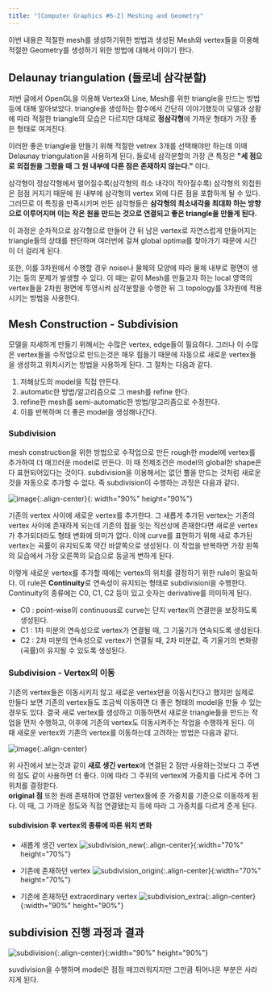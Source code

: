 ```yaml
---
title: "[Computer Graphics #6-2] Meshing and Geometry"
---
```


이번 내용은 적절한 mesh를 생성하기위한 방법과 생성된 Mesh와 vertex들을 이용해 적절한 Geometry를 생성하기 위한 방법에 대해서 이야기 한다.


## Delaunay triangulation (들로네 삼각분할)
저번 글에서 OpenGL을 이용해 Vertex와  Line, Mesh를 위한 triangle을 만드는 방법 등에 대해 알아보았다. triangle을 생성하는 함수에서 간단히 이야기했듯이 모델과 상황에 따라 적절한 triangle의 모습은 다르지만 대체로 **정삼각형**에 가까운 형태가 가장 좋은 형태로 여겨진다.

이러한 좋은 triangle을 만들기 위해 적절한 vetrex 3개를 선택해야만 하는데 이때 Delaunay triangulation을 사용하게 된다. 들로네 삼각분할의 가장 큰 특징은 **"세 점으로 외접원을 그렸을 때 그 원 내부에 다른 점은 존재하지 않는다."** 이다. 

삼각형이 정삼각형에서 멀어질수록(삼각형의 최소 내각이 작아질수록) 삼각형의 외접원은 점점 커지기 때문에 원 내부에 삼각형의 vertex 외에 다른 점을 포함하게 될 수 있다. 그러므로  이 특징을 만족시키며 만든 삼각형들은 **삼각형의 최소내각을 최대화 하는 방향으로 이루어지며 이는 작은 원을 만드는 것으로 연결되고 좋은 triangle을 만들게 된다.**

이 과정은 순차적으로 삼각형으로 만들어 간 뒤 남은 vertex로 자연스럽게 만들어지는 triangle들의 상태를 판단하며 여러번에 걸쳐 global optima를 찾아가기 때문에 시간이 더 걸리게 된다. 

또한, 이를 3차원에서 수행할 경우 noise나 물체의 모양에 따라 물체 내부로 평면이 생기는 등의 문제가 발생할 수 있다. 이 때는 같이 Mesh를 만들고자 하는 local 영역의 vertex들을 2차원 평면에 투영시켜 삼각분할을 수행한 뒤 그 topology를 3차원에 적용시키는 방법을 사용한다.

## Mesh Construction - Subdivision
모델을 자세하게 만들기 위해서는 수많은 vertex, edge들이 필요하다. 그러나 이 수많은 vertex들을 수작업으로 만드는것은 매우 힘들기 때문에 자동으로 새로운 vertex들을 생성하고 위치시키는 방법을 사용하게 된다. 그 절차는 다음과 같다.
1. 저해상도의 model을 직접 만든다.
2. automatic한 방법/알고리즘으로 그 mesh를 refine 한다.
3. refine한 mesh를 semi-automatic한 방법/알고리즘으로 수정한다.
4. 이를 반복하며 더 좋은 model을 생성해나간다.

### Subdivision
mesh construction을 위한 방법으로 수작업으로 만든 rough한 model에 vertex를 추가하여 더 매끄러운 model로 만든다. 이 때 전제조건은 model의 global한 shape은 다 표현되어있다는 것이다. subdivision을 이용해서는 없던 뿔을 만드는 것처럼 새로운 것을 자동으로 추가할 수 없다. 즉 subdivision이 수행하는 과정은 다음과 같다.

![image](https://user-images.githubusercontent.com/79836443/115521177-e047f000-a2c5-11eb-9b76-3994cf63d7ff.png){:.align-center}{: width="90%" height="90%"}

기존의 vertex 사이에 새로운 vertex를 추가한다. 그 새롭게 추가된 vertex는 기존의 vertex 사이에 존재하게 되는데 기존의 점을 잇는 직선상에 존재한다면 새로운 vertex가 추가되더라도 형태 변화에 의미가 없다. 이에 curve를 표현하기 위해 새로 추가된 vertex는 곡률이 유지되도록 약간 바깥쪽으로 생성된다. 이 작업을 반복하면 가장 왼쪽의 모습에서 가장 오른쪽의 모습으로 둥글게 변하게 된다.

이렇게 새로운 vertex를 추가할 때에는 vertex의 위치를 결정하기 위한 rule이 필요하다. 이 rule은 **Continuity**로 연속성이 유지되는 형태로 subdivisioni을 수행한다. Continuity의 종류에는 C0, C1, C2 등이 있고 숫자는 derivative를 의미하게 된다.
- C0 :  point-wise의 continuous로 curve는 단지 vertex의 연결만을 보장하도록 생성된다.
- C1 : 1차 미분의 연속성으로 vertex가 연결될 때, 그 기울기가 연속되도록 생성된다.
- C2 : 2차 미분의 연속성으로 vertex가 연결될 때, 2차 미분값, 즉 기울기의 변화량(곡률)이 유지될 수 있도록 생성된다.

### Subdivision - Vertex의 이동
 기존의 vertex들은 이동시키지 않고 새로운 vertex만을 이동시킨다고 했지만 실제로 만들다 보면 기존의 vertex들도 조금씩 이동하면 더 좋은 형태의 model을 만들 수 있는 경우도 있다. 결국 새로 vertex를 생성하고 이동하면서 새로운 triangle들을 만드는 작업을 먼저 수행하고, 이후에 기존의 vertex도 이동시켜주는 작업을 수행하게 된다. 이 때 새로운 vertex와 기존의 vertex를 이동하는데 고려하는 방법은 다음과 같다.
 
![image](https://user-images.githubusercontent.com/79836443/115542791-9a962200-a2db-11eb-885c-c056028eef03.png){:.align-center}

위 사진에서 보는것과 같이 **새로 생긴 vertex**에 연결된 2 점만 사용하는것보다 그 주변의 점도 같이 사용하면 더 좋다. 이에 따라 그 주위의 vertex에 가중치를 다르게 주어 그 위치를 결정핟다.  
**original 점** 또한 원래 존재하며 연결된 vertex들에 준 가중치를 기준으로 이동하게 된다. 이 때, 그 가까운 정도와 직접 연결됐는지 등에 따라 그 가중치를 다르게 준게 된다.

#### subdivision 후 vertex의 종류에 따른 위치 변화

- 새롭게 생긴 vertex
![subdivision_new](https://user-images.githubusercontent.com/79836443/115544613-c61a0c00-a2dd-11eb-9f5d-4082e23f92af.gif){:.align-center}{:width="70%" height="70%"}

- 기존에 존재하던 vertex
![subdivision_origin](https://user-images.githubusercontent.com/79836443/115544618-c74b3900-a2dd-11eb-94bb-321386ae11f2.gif){:.align-center}{:width="70%" height="70%"}

- 기존에 존재하던 extraordinary vertex
![subdivision_extra](https://user-images.githubusercontent.com/79836443/115544620-c7e3cf80-a2dd-11eb-9c50-cc0d2f8869dd.gif){:.align-center}{:width="90%" height="90%"}

## subdivision 진행 과정과 결과

![subdivision](https://user-images.githubusercontent.com/79836443/115544092-2197ca00-a2dd-11eb-8d78-8d9a249d27d7.gif){:.align-center}{:width="90%" height="90%"}

suvdivision을 수행하며 model은 점점 매끄러워지지만 그만큼 튀어나온 부분은 사라지게 된다.
